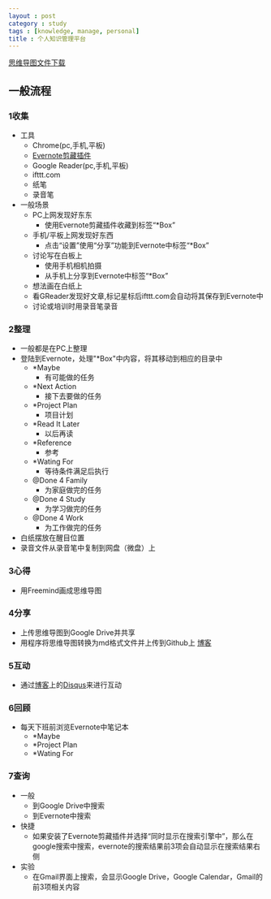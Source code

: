 ```yaml
---
layout : post
category : study
tags : [knowledge, manage, personal]
title : 个人知识管理平台
---
```

[思维导图文件下载](https://docs.google.com/file/d/0B1DrsqrLRzeIaDl3YW1BYnhPMjA/edit?usp=sharing)

## 一般流程


### 1收集

- 工具
    - Chrome(pc,手机,平板)
     - [Evernote剪藏插件](https://chrome.google.com/webstore/detail/evernote-web-clipper/pioclpoplcdbaefihamjohnefbikjilc)
    - Google Reader(pc,手机,平板)
    - ifttt.com
    - 纸笔
    - 录音笔
- 一般场景
    - PC上网发现好东东
        - 使用Evernote剪藏插件收藏到标签“*Box”
    - 手机/平板上网发现好东西
        - 点击“设置”使用“分享”功能到Evernote中标签“*Box”
    - 讨论写在白板上
        - 使用手机相机拍摄
        - 从手机上分享到Evernote中标签“*Box”
    - 想法画在白纸上
    - 看GReader发现好文章,标记星标后ifttt.com会自动将其保存到Evernote中
    - 讨论或培训时用录音笔录音

### 2整理

- 一般都是在PC上整理
- 登陆到Evernote，处理"\*Box"中内容，将其移动到相应的目录中
    - \*Maybe
        - 有可能做的任务
    - \*Next Action
        - 接下去要做的任务
    - \*Project Plan
        - 项目计划
    - \*Read It Later
        - 以后再读
    - \*Reference
        - 参考
    - \*Wating For
        - 等待条件满足后执行
    - @Done 4 Family
        - 为家庭做完的任务
    - @Done 4 Study
        - 为学习做完的任务
    - @Done 4 Work
        - 为工作做完的任务
- 白纸摆放在醒目位置
- 录音文件从录音笔中复制到网盘（微盘）上

### 3心得

- 用Freemind画成思维导图

### 4分享

- 上传思维导图到Google Drive并共享
- 用程序将思维导图转换为md格式文件并上传到Github上 [博客](http://samrain.github.com)

### 5互动

- 通过[博客](http://samrain.github.com)上的[Disqus](http://disqus.com/)来进行互动

### 6回顾

- 每天下班前浏览Evernote中笔记本
    - \*Maybe
    - \*Project Plan
    - \*Wating For

### 7查询

- 一般
    - 到Google Drive中搜索
    - 到Evernote中搜索
- 快捷
    - 如果安装了Evernote剪藏插件并选择“同时显示在搜索引擎中”，那么在google搜索中搜索，evernote的搜索结果前3项会自动显示在搜索结果右侧
- 实验
    - 在Gmail界面上搜索，会显示Google Drive，Google Calendar，Gmail的前3项相关内容